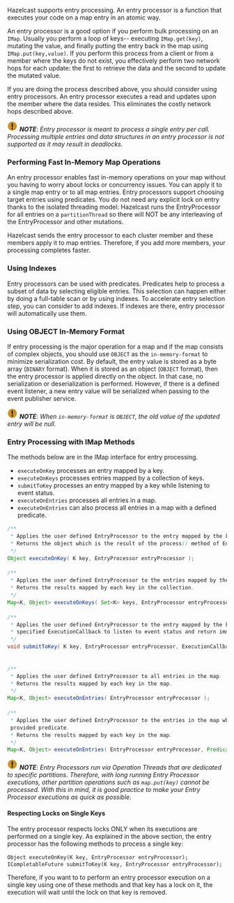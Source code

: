 

Hazelcast supports entry processing. An entry processor is a function that executes your code on a map entry in an atomic way. 

An entry processor is a good option if you perform bulk processing on an `IMap`. Usually you perform a loop of keys-- executing `IMap.get(key)`, mutating the value, and finally putting the entry back in the map using `IMap.put(key,value)`.  If you perform this process from a client or from a member where the keys do not exist, you effectively perform two network hops for each update: the first to retrieve the data and the second to update the mutated value.

If you are doing the process described above, you should consider using entry processors. An entry processor executes a read and updates upon the member where the data resides.  This eliminates the costly network hops described above.

![image](../../images/NoteSmall.jpg) ***NOTE***: *Entry processor is meant to process a single entry per call. Processing multiple entries and data structures in an entry processor is not supported as it may result in deadlocks.*




### Performing Fast In-Memory Map Operations

An entry processor enables fast in-memory operations on your map without you having to worry about locks or concurrency issues. You can apply it to a single map entry or to all map entries. Entry processors support choosing target entries using predicates. You do not need any explicit lock on entry thanks to the isolated threading model: Hazelcast runs the EntryProcessor for all entries on a `partitionThread` so there will NOT be any interleaving of the EntryProcessor and other mutations.

Hazelcast sends the entry processor to each cluster member and these members apply it to map entries. Therefore, if you add more members, your processing completes faster.

### Using Indexes

Entry processors can be used with predicates. Predicates help to process a subset of data by selecting eligible entries. This selection can happen either by doing a full-table scan or by using indexes. To accelerate entry selection step, you can consider to add indexes. If indexes are there, entry processor will automatically use them.


### Using OBJECT In-Memory Format

If entry processing is the major operation for a map and if the map consists of complex objects, you should use `OBJECT` as the `in-memory-format` to minimize serialization cost. By default, the entry value is stored as a byte array (`BINARY` format). When it is stored as an object (`OBJECT` format), then the entry processor is applied directly on the object. In that case, no serialization or deserialization is performed. However, if there is a defined event listener, a new entry value will be serialized when passing to the event publisher service.

![image](../../images/NoteSmall.jpg) ***NOTE***: *When `in-memory-format` is `OBJECT`, the old value of the updated entry will be null.*

### Entry Processing with IMap Methods

The methods below are in the IMap interface for entry processing.

* `executeOnKey` processes an entry mapped by a key.
* `executeOnKeys` processes entries mapped by a collection of keys.
* `submitToKey` processes an entry mapped by a key while listening to event status.
* `executeOnEntries` processes all entries in a map.
* `executeOnEntries` can also process all entries in a map with a defined predicate.

```java
/**
 * Applies the user defined EntryProcessor to the entry mapped by the key.
 * Returns the object which is the result of the process() method of EntryProcessor.
 */
Object executeOnKey( K key, EntryProcessor entryProcessor );

/**
 * Applies the user defined EntryProcessor to the entries mapped by the collection of keys.
 * Returns the results mapped by each key in the collection.
 */
Map<K, Object> executeOnKeys( Set<K> keys, EntryProcessor entryProcessor );

/**
 * Applies the user defined EntryProcessor to the entry mapped by the key with
 * specified ExecutionCallback to listen to event status and return immediately.
 */
void submitToKey( K key, EntryProcessor entryProcessor, ExecutionCallback callback );


/**
 * Applies the user defined EntryProcessor to all entries in the map.
 * Returns the results mapped by each key in the map.
 */
Map<K, Object> executeOnEntries( EntryProcessor entryProcessor );
	   
/**
 * Applies the user defined EntryProcessor to the entries in the map which satisfies 
 provided predicate.
 * Returns the results mapped by each key in the map.
 */
Map<K, Object> executeOnEntries( EntryProcessor entryProcessor, Predicate predicate );
```

![image](../../images/NoteSmall.jpg) ***NOTE***: *Entry Processors run via Operation Threads that are dedicated to specific partitions.  Therefore, with long running Entry Processor executions, other partition operations such as `map.put(key)` cannot be processed. With this in mind, it is good practice to make your Entry Processor executions as quick as possible.*

#### Respecting Locks on Single Keys

The entry processor respects locks ONLY when its executions are performed on a single key. As explained in the above section, the entry processor has the following methods to process a single key:

```
Object executeOnKey(K key, EntryProcessor entryProcessor);
ICompletableFuture submitToKey(K key, EntryProcessor entryProcessor);
```

Therefore, if you want to to perform an entry processor execution on a single key using one of these methods and that key has a lock on it, the execution will wait until the lock on that key is removed.
